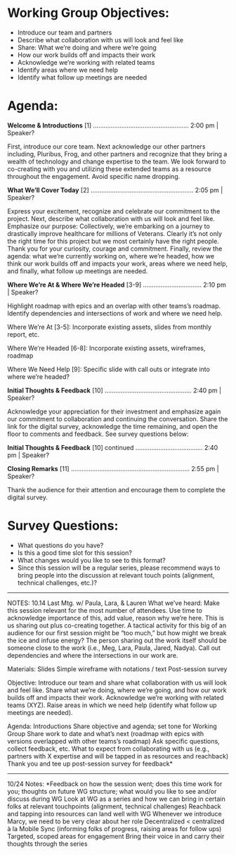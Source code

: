 # Working Group Objectives:

* Introduce our team and partners 
* Describe what collaboration with us will look and feel like
* Share: What we’re doing and where we’re going
* How our work builds off and impacts their work 
* Acknowledge we’re working with related teams
* Identify areas where we need help
* Identify what follow up meetings are needed

# Agenda:
**Welcome & Introductions** [1] ………………………………………………   2:00 pm |  Speaker?

First, introduce our core team. Next acknowledge our other partners including, Pluribus, Frog, and other partners and recognize that they bring a wealth of technology and change expertise to the team. We look forward to co-creating with you and utilizing these extended teams as a resource throughout the engagement. Avoid specific name dropping. 

**What We’ll Cover Today** [2] .…………………………………………………   2:05 pm |  Speaker?

Express your excitement, recognize and celebrate our commitment to the project. Next, describe what collaboration with us will look and feel like.  Emphasize our purpose: Collectively, we’re embarking on a journey to drastically improve healthcare for millions of Veterans. Clearly it’s not only the right time for this project but we most certainly have the right people. Thank you for your curiosity, courage and commitment. Finally, review the agenda: what we’re currently working on, where we’re headed, how we think our work builds off and impacts your work, areas where we need help, and finally, what follow up meetings are needed.  

**Where We’re At & Where We’re Headed** [3-9] …………………………… 2:10 pm |  Speaker?

Highlight roadmap with epics and an overlap with other teams’s roadmap. Identify dependencies and intersections of work and where we need help. 


Where We’re At [3-5]: Incorporate existing assets, slides from monthly report, etc. 
        

Where We’re Headed [6-8]: Incorporate existing assets, wireframes, roadmap 

Where We Need Help [9]: Specific slide with call outs or integrate into where we’re headed? 


**Initial Thoughts & Feedback**  [10] ………………….……………………… 2:40 pm |  Speaker?

Acknowledge your appreciation for their investment and emphasize again our commitment to collaboration and continuing the conversation. Share the link for the digital survey, acknowledge the time remaining, and open the floor to comments and feedback. See survey questions below:


**Initial Thoughts & Feedback**  [10] continued …….….……………………… 2:40 pm |  Speaker?

**Closing Remarks**  [11] ………………….……………………...……………… 2:55 pm |  Speaker?

Thank the audience for their attention and encourage them to complete the digital survey.


# Survey Questions:

* What questions do you have?
* Is this a good time slot for this session? 
* What changes would you like to see to this format? 
* Since this session will be a regular series, please recommend ways to bring people into the discussion at relevant touch points (alignment, technical challenges, etc.)?

-------------------------------------------------------------------------------------------------------------------------------

NOTES: 10.14 Last Mtg. w/ Paula, Lara, & Lauren
What we’ve heard:
Make this session relevant for the most number of attendees.
Use time to acknowledge importance of this, add value, reason why we’re here. This is us sharing out plus co-creating together.
A tactical activity for this big of an audience for our first session might be “too much,” but how might we break the ice and infuse energy?
The person sharing out the work itself should be someone close to the work (i.e., Meg, Lara, Paula, Jared, Nadya).
Call out dependencies and where the intersections in our work are.

Materials:
Slides 
Simple wireframe with notations / text
Post-session survey

Objective:
Introduce our team and share what collaboration with us will look and feel like.
Share what we’re doing, where we’re going, and how our work builds off and impacts their work. 
Acknowledge we’re working with related teams (XYZ).
Raise areas in which we need help (identify what follow up meetings are needed). 

Agenda:
Introductions
Share objective and agenda; set tone for Working Group
Share work to date and what’s next (roadmap with epics with versions overlapped with other teams’s roadmap)
Ask specific questions, collect feedback, etc.
What to expect from collaborating with us (e.g., partners with X expertise and will be tapped in as resources and reachback)
Thank you and tee up post-session survey for feedback* 

---
10/24 Notes:
*Feedback on how the session went; does this time work for you; thoughts on future WG structure; what would you like to see and/or discuss during WG
Look at WG as a series and how we can bring in certain folks at relevant touchpoints (alignment, technical challenges)
Reachback and tapping into resources can land well with WG
Whenever we introduce Marcy, we need to be very clear about her role 
Decentralized < centralized à la Mobile Sync (informing folks of progress, raising areas for follow ups)
Targeted, scoped areas for engagement
Bring their voice in and carry their thoughts through the series 


